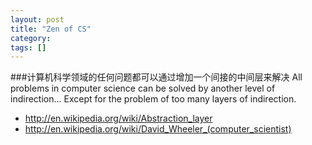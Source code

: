 ```yaml
---
layout: post
title: "Zen of CS"
category: 
tags: []
---
```


###计算机科学领域的任何问题都可以通过增加一个间接的中间层来解决
All problems in computer science can be solved by another level of indirection... Except for the problem of too many layers of indirection.

* <http://en.wikipedia.org/wiki/Abstraction_layer>
* <http://en.wikipedia.org/wiki/David_Wheeler_(computer_scientist)>
